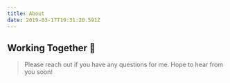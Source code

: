 ```yaml
---
title: About
date: 2019-03-17T19:31:20.591Z
---
```


## Working Together 👋

> Please reach out if you have any questions for me. Hope to hear from you soon!
